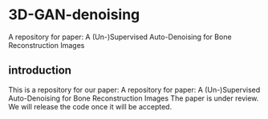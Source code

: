 # 3D-GAN-denoising

A repository for paper: A (Un-)Supervised Auto-Denoising for Bone Reconstruction Images

## introduction

This is a repository for our paper: A repository for paper: A (Un-)Supervised Auto-Denoising for Bone Reconstruction Images
The paper is under review. 
We will release the code once it will be accepted.


